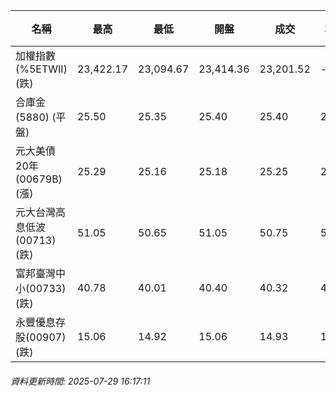| 名稱 | 最高 | 最低 | 開盤 | 成交 | 均價 | 成交金額(億) | 昨收 | 漲跌幅 | 漲跌 | 總量 | 昨量 | 振幅 |
| -------- | -------- | -------- | -------- |-------- | -------- | -------- |-------- |-------- |-------- | -------- | -------- |-------- |
|加權指數(%5ETWII) (跌)|23,422.17|23,094.67|23,414.36|23,201.52|-|3,712.19|23,412.98|0.90%|211.46|6,518,164|0|1.40%|
|合庫金(5880) (平盤)|25.50|25.35|25.40|25.40|25.42|1.51|25.40|0.00%|0.00|5,953|7,021|0.59%|
|元大美債20年(00679B) (漲)|25.29|25.16|25.18|25.25|25.23|9.84|25.13|0.48%|0.12|39,003|29,545|0.52%|
|元大台灣高息低波(00713) (跌)|51.05|50.65|51.05|50.75|50.82|4.55|51.05|0.59%|0.30|8,954|7,011|0.78%|
|富邦臺灣中小(00733) (跌)|40.78|40.01|40.40|40.32|40.50|0.512|40.36|0.10%|0.04|1,264|1,275|1.91%|
|永豐優息存股(00907) (跌)|15.06|14.92|15.06|14.93|14.97|0.099|15.04|0.73%|0.11|660|1,116|0.93%|
###### 資料更新時間: 2025-07-29 16:17:11